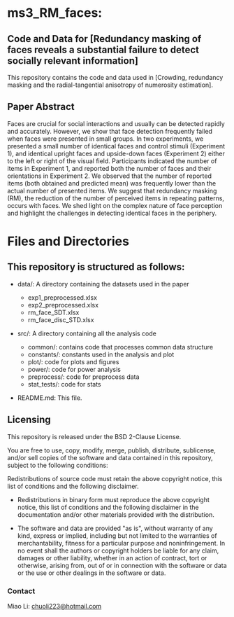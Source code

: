 # ms3_RM_faces: 

## Code and Data for [Redundancy masking of faces reveals a substantial failure to detect socially relevant information]
This repository contains the code and data used in [Crowding, redundancy masking and the radial-tangential anisotropy of numerosity estimation].

## Paper Abstract

Faces are crucial for social interactions and usually can be detected rapidly and accurately. However, we show that face detection frequently failed when faces were presented in small groups. In two experiments, we presented a small number of identical faces and control stimuli (Experiment 1), and identical upright faces and upside-down faces (Experiment 2) either to the left or right of the visual field. Participants indicated the number of items in Experiment 1, and reported both the number of faces and their orientations in Experiment 2. We observed that the number of reported items (both obtained and predicted mean) was frequently lower than the actual number of presented items. We suggest that redundancy masking (RM), the reduction of the number of perceived items in repeating patterns, occurs with faces. We shed light on the complex nature of face perception and highlight the challenges in detecting identical faces in the periphery.

# Files and Directories


## This repository is structured as follows:

* data/: A directory containing the datasets used in the paper
    * exp1_preprocessed.xlsx
    * exp2_preprocessed.xlsx
    * rm_face_SDT.xlsx
    * rm_face_disc_STD.xlsx

* src/: A directory containing all the analysis code
    * common/: contains code that processes common data structure
    * constants/: constants used in the analysis and plot
    * plot/: code for plots and figures
    * power/: code for power analysis
    * preprocess/: code for preprocess data
    * stat_tests/: code for stats


* README.md: This file.


## Licensing

This repository is released under the BSD 2-Clause License.

You are free to use, copy, modify, merge, publish, distribute, sublicense, and/or sell copies of the software and data contained in this repository, subject to the following conditions:

Redistributions of source code must retain the above copyright notice, this list of conditions and the following disclaimer.

* Redistributions in binary form must reproduce the above copyright notice, this list of conditions and the following disclaimer in the documentation and/or other materials provided with the distribution.

* The software and data are provided "as is", without warranty of any kind, express or implied, including but not limited to the warranties of merchantability, fitness for a particular purpose and noninfringement. In no event shall the authors or copyright holders be liable for any claim, damages or other liability, whether in an action of contract, tort or otherwise, arising from, out of or in connection with the software or data or the use or other dealings in the software or data.

### Contact

Miao Li: chuoli223@hotmail.com